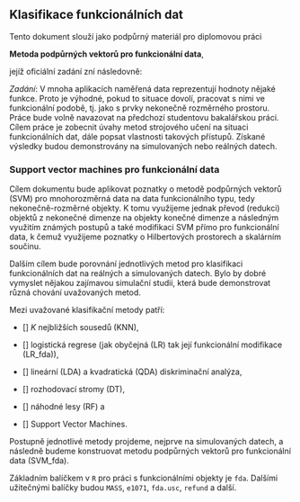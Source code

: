 ## Klasifikace funkcionálních dat

Tento dokument slouží jako podpůrný materiál pro diplomovou práci 

**Metoda podpůrných vektorů pro funkcionální data**,

jejíž oficiální zadání zní následovně:

*Zadání*: V mnoha aplikacích naměřená data reprezentují hodnoty nějaké funkce. Proto je
výhodné, pokud to situace dovolí, pracovat s nimi ve funkcionální podobě, tj. jako s prvky
nekonečně rozměrného prostoru. Práce bude volně navazovat na předchozí studentovu bakalářskou
práci. Cílem práce je zobecnit úvahy metod strojového učení na situaci funkcionálních
dat, dále popsat vlastnosti takových přístupů. Získané výsledky budou demonstrovány na
simulovaných nebo reálných datech.

### Support vector machines pro funkcionální data

Cílem dokumentu bude aplikovat poznatky o metodě podpůrných vektorů (SVM) pro mnohorozměrná data na data funkcionálního typu, tedy nekonečně-rozměrné objekty.
K tomu využijeme jednak převod (redukci) objektů z nekonečné dimenze na objekty konečné dimenze a následným využitím známých postupů a také modifikaci SVM přímo pro funkcionální data, k čemuž využijeme poznatky o Hilbertových prostorech a skalárním součinu.

Dalším cílem bude porovnání jednotlivých metod pro klasifikaci funkcionálních dat na reálných a simulovaných datech. Bylo by dobré vymyslet nějakou zajímavou simulační studii, která bude demonstrovat různá chování uvažovaných metod.

Mezi uvažované klasifikační metody patří:

- [] $K$ nejbližších sousedů (KNN),

- [] logistická regrese (jak obyčejná (LR) tak její funkcionální modifikace (LR_fda)),

- [] lineární (LDA) a kvadratická (QDA) diskriminační analýza,

- [] rozhodovací stromy (DT),

- [] náhodné lesy (RF) a 

- [] Support Vector Machines.

Postupně jednotlivé metody projdeme, nejprve na simulovaných datech, a následně budeme konstruovat metodu podpůrných vektorů pro funkcionální data (SVM_fda).

Základním balíčkem v `R` pro práci s funkcionálními objekty je `fda`. Dalšími užitečnými balíčky budou `MASS`, `e1071`, `fda.usc`, `refund` a další.